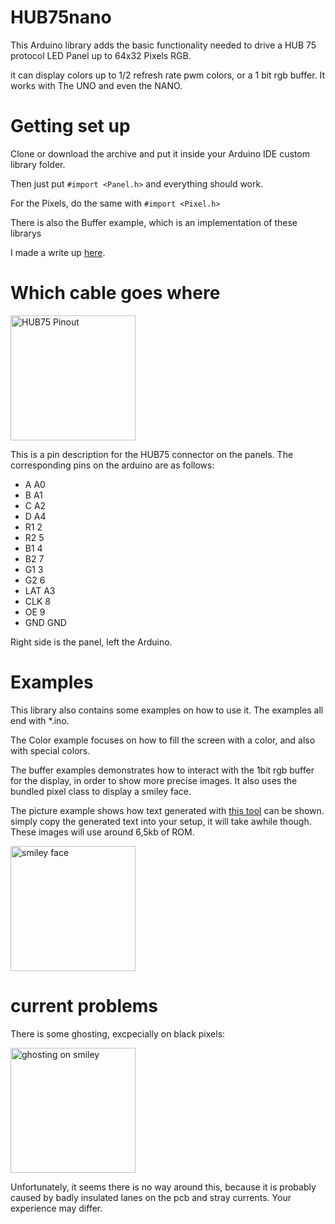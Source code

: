 # HUB75nano
This Arduino library adds the basic functionality needed to drive a HUB 75 protocol LED Panel up to 64x32 Pixels RGB.

it can display colors up to 1/2 refresh rate pwm colors, or a 1 bit rgb buffer. It works with The UNO and even the NANO.

# Getting set up
Clone or download the archive and put it inside your Arduino IDE custom library folder. 

Then just put 
	`#import <Panel.h>`
and everything should work.

For the Pixels, do the same with
	`#import <Pixel.h>`
	
There is also the Buffer example, which is an implementation of these librarys

I made a write up [here](https://create.arduino.cc/projecthub/CamelCaseName/running-a-32x64-rgb-led-panel-with-only-an-arduino-nano-c19385).

# Which cable goes where
<img src="https://hackster.imgix.net/uploads/image/file/146124/DisplayPinout.jpg?auto=compress%2Cformat&w=740&h=555" alt="HUB75 Pinout" width="200"/>

This is a pin description for the HUB75 connector on the panels.
The corresponding pins on the arduino are as follows:

- A A0
- B A1
- C A2
- D A4
- R1 2
- R2 5
- B1 4
- B2 7
- G1 3
- G2 6
- LAT A3
- CLK 8
- OE 9
- GND GND

Right side is the panel, left the Arduino.

# Examples
This library also contains some examples on how to use it. The examples all end with *.ino. 

The Color example focuses on how to fill the screen with a color, and also with special colors. 

The buffer examples demonstrates how to interact with the 1bit rgb buffer for the display,
in order to show more precise images. 
It also uses the bundled pixel class to display a smiley face.

The picture example shows how text generated with [this tool](https://www.github.com/CamelCaseName/pic2led) can be shown.
simply copy the generated text into your setup, it will take awhile though. These images will use around 6,5kb of ROM.

<img src="https://i.imgur.com/Zr81xNZ.jpg" alt="smiley face" width="200"/>

# current problems
There is some ghosting, excpecially on black pixels:

<img src="https://i.imgur.com/KeBjTea.jpg" alt="ghosting on smiley" width="200"/>

Unfortunately, it seems there is no way around this, because it is probably caused 
by badly insulated lanes on the pcb and stray currents. Your experience may differ.